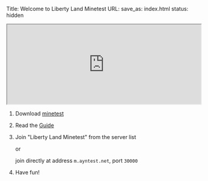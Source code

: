 Title: Welcome to Liberty Land Minetest
URL:
save_as: index.html
status: hidden

<iframe width=510 height=210 scrolling="no" src="http://graphite-web.ayntest.net/render?from=-24h&until=now&target=legendValue(alias(color(applications.m-ayntest-net.players_online,'000000'),'players online last 24 hours'),'last')&format=png&maxDataPoints=1597&width=500&height=200&bgcolor=FFFFFF&fgcolor=000000&lineWidth=1&yMin=0&yUnitSystem=si&lineMode=connected"></iframe>

1. Download [minetest](http://minetest.net/download)
2. Read the [Guide]({filename}./guide.md)
3. Join "Liberty Land Minetest" from the server list

    or

    join directly at address `m.ayntest.net`, port `30000`

4. Have fun!
